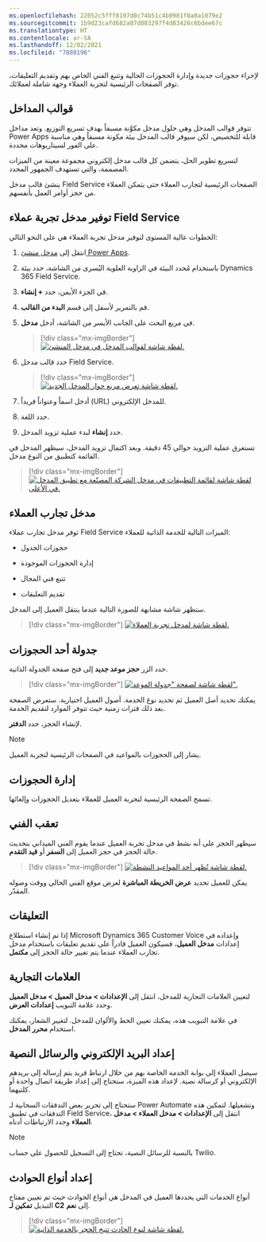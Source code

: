 ```yaml
---
ms.openlocfilehash: 22052c5fff8197d0c74b51c4b0981f0a0a1079e2
ms.sourcegitcommit: 1b9d23cafd682a07d083297f4d83426c6bdee67c
ms.translationtype: HT
ms.contentlocale: ar-SA
ms.lasthandoff: 12/02/2021
ms.locfileid: "7880196"
---
```

لإجراء حجوزات جديدة وإدارة الحجوزات الحالية وتتبع الفني الخاص بهم وتقديم التعليقات، توفر الصفحات الرئيسية لتجربة العملاء وجهة شاملة لعملائك.

## <a name="portal-templates"></a>قوالب ‏‫المداخل

تتوفر قوالب المدخل وهي حلول مدخل مكوَّنة مسبقاً بهدف تسريع التوزيع. وتعد مداخل Power Apps قابلة للتخصيص، لكن سيوفر قالب المدخل بيئة مكونة مسبقاً وهي مناسبة على الفور لسيناريوهات محددة.

لتسريع تطوير الحل، يتضمن كل قالب مدخل إلكتروني مجموعة معينة من الميزات المصممة، والتي تستهدف الجمهور المحدد.

ينشئ قالب مدخل Field Service الصفحات الرئيسية لتجارب العملاء حتى يتمكن العملاء من حجز أوامر العمل بأنفسهم.

## <a name="provision-a-field-service-customer-experience-portal"></a>توفير مدخل تجربة عملاء Field Service

الخطوات عالية المستوى لتوفير مدخل تجربة العملاء هي على النحو التالي:

1. انتقل إلى [مدخل منشئ Power Apps](https://make.powerapps.com?azure-portal=true).

1. باستخدام مُحدد البيئة في الزاوية العلوية اليُسرى من الشاشة، حدد بيئة Dynamics 365 Field Service.

1. في الجزء الأيمن، حدد **+ إنشاء**.

1. قم بالتمرير لأسفل إلى قسم **البدء من القالب**.

1. في مربع البحث على الجانب الأيسر من الشاشة، أدخل **مدخل**.

    > [!div class="mx-imgBorder"]
    > [![لقطة شاشة لقوالب المدخل في مدخل المنشئ.](../media/3-portal-templates.png)](../media/3-portal-templates.png#lightbox)

1. حدد قالب مدخل Field Service.

    > [!div class="mx-imgBorder"]
    > [![لقطة شاشة تعرض مربع حوار المدخل الجديد.](../media/3-create-portal.png)](../media/3-create-portal.png#lightbox)

1. أدخل اسماً وعنواناً فريداً (URL) للمدخل الإلكتروني.

1. حدد اللغة.

1. حدد **إنشاء** لبدء عملية تزويد المدخل.

تستغرق عملية التزويد حوالي 45 دقيقة. وبعد اكتمال تزويد المدخل، سيظهر المدخل في القائمة كتطبيق من النوع مدخل.

> [!div class="mx-imgBorder"]
> [![لقطة شاشة لقائمة التطبيقات في مدخل الشركة المصنّعة مع تطبيق المدخل في الأعلى.](../media/3-app-list.png)](../media/3-app-list.png#lightbox)

## <a name="customer-experiences-portal"></a>مدخل تجارب العملاء

توفر مدخل تجارب عملاء Field Service الميزات التالية للخدمة الذاتية للعملاء:

- حجوزات الجدول

- إدارة الحجوزات الموجودة

- تتبع فني المجال

- تقديم التعليقات

ستظهر شاشة مشابهة للصورة التالية عندما ينتقل العميل إلى المدخل.

> [!div class="mx-imgBorder"]
> [![لقطة شاشة لمدخل تجربة العملاء.](../media/3-field-service-portal.png)](../media/3-field-service-portal.png#lightbox)

## <a name="schedule-a-booking"></a>جدولة أحد الحجوزات

حدد الزر **حجز موعد جديد** إلى فتح صفحة الجدولة الذاتية.

> [!div class="mx-imgBorder"]
> [![لقطة شاشة لصفحة "جدولة الموعد".](../media/3-schedule-appointment.png)](../media/3-schedule-appointment.png#lightbox)

يمكنك تحديد أصل العميل ثم تحديد نوع الخدمة. أصول العميل اختيارية. ستعرض الصفحة بعد ذلك فترات زمنية حيث تتوفر الموارد لتقديم الخدمة.

لإنشاء الحجز، حدد **الدفتر**.

> [!NOTE]
> يشار إلى الحجوزات بالمواعيد في الصفحات الرئيسية لتجربة العميل.

## <a name="manage-bookings"></a>إدارة الحجوزات

تسمح الصفحة الرئيسية لتجربة العميل للعملاء بتعديل الحجوزات وإلغائها.

## <a name="technician-tracking"></a>تعقب الفني

سيظهر الحجز على أنه نشط في مدخل تجربة العميل عندما يقوم الفني الميداني بتحديث حالة الحجز في حجز العميل إلى **السفر** أو **قيد التقدم**.

> [!div class="mx-imgBorder"]
> [![لقطة شاشة تُظهر أحد المواعيد النشطة.](../media/3-active-appointment.jpg)](../media/3-active-appointment.jpg#lightbox)

يمكن للعميل تحديد **عرض الخريطة المباشرة** لعرض موقع الفني الحالي ووقت وصوله المقدّر.

## <a name="feedback"></a>التعليقات

إذا تم إنشاء استطلاع Microsoft Dynamics 365 Customer Voice وإعداده في إعدادات **مدخل العميل**، فسيكون العميل قادراً على تقديم تعليقات باستخدام مدخل تجارب العملاء عندما يتم تغيير حالة الحجز إلى **مكتمل**.

## <a name="branding"></a>العلامات التجارية

لتعيين العلامات التجارية للمدخل، انتقل إلى **الإعدادات > مدخل العميل > مدخل العميل** وحدد علامة التبويب **إعدادات العرض**.

في علامة التبويب هذه، يمكنك تعيين الخط والألوان للمدخل. لتغيير الشعار، يمكنك استخدام **محرر المدخل**.

## <a name="set-up-email-and-text-messaging"></a>إعداد البريد الإلكتروني والرسائل النصية

سيصل العملاء إلى بوابة الخدمة الخاصة بهم من خلال ارتباط فريد يتم إرساله إلى بريدهم الإلكتروني أو كرسالة نصية. لإعداد هذه الميزة، ستحتاج إلى إعداد طريقة اتصال واحدة أو كلتيهما.

ستحتاج إلى تحرير بعض التدفقات السحابية لـ Power Automate وتشغيلها.
لتمكين هذه التدفقات في تطبيق Field Service، انتقل إلى **الإعدادات > مدخل العملاء > مدخل العملاء** وحدد الارتباطات أدناه.

> [!NOTE]
> بالنسبة للرسائل النصية، تحتاج إلى التسجيل للحصول على حساب Twilio.

## <a name="set-up-incident-types"></a>إعداد أنواع الحوادث

أنواع الخدمات التي يحددها العميل في المدخل هي أنواع الحوادث حيث تم تعيين مفتاح التبديل **تمكين لـ C2** إلى **نعم**.

> [!div class="mx-imgBorder"]
> [![لقطة شاشة لنوع الحادث تتيح الحجز بالخدمة الذاتية.](../media/3-incident-type-c2.png)](../media/3-incident-type-c2.png#lightbox)

